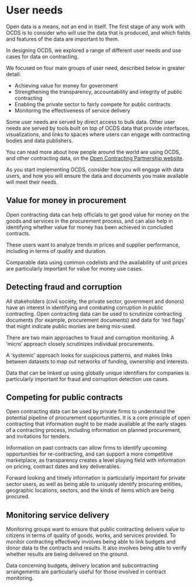 # User needs

Open data is a means, not an end in itself. The first stage of any work with OCDS is to consider who will use the data that is produced, and which fields and features of the data are important to them.

In designing OCDS, we explored a range of different user needs and use cases for data on contracting. 

We focused on four main groups of user need, described below in greater detail:

* Achieving value for money for government
* Strengthening the transparency, accountability and integrity of public contracting
* Enabling the private sector to fairly compete for public contracts
* Monitoring the effectiveness of service delivery

Some user needs are served by direct access to bulk data. Other user needs are served by tools built on top of OCDS data that provide interfaces, visualizations, and links to spaces where users can engage with contracting bodies and data publishers. 

You can read more about how people around the world are using OCDS, and other contracting data, on the [Open Contracting Partnership website](https://www.open-contracting.org).

As you start implementing OCDS, consider how you will engage with data users, and how you will ensure the data and documents you make available will meet their needs. 

## Value for money in procurement

Open contracting data can help officials to get good value for money on the goods and services in the procurement process, and can also help in identifying whether value for money has been achieved in concluded contracts.

These users want to analyze trends in prices and supplier performance, including in terms of quality and duration.

Comparable data using common codelists and the availability of unit prices are particularly important for value for money use cases.

## Detecting fraud and corruption

All stakeholders (civil society, the private sector, government and donors) have an interest in identifying and combating corruption in public contracting. Open contracting data can be used to scrutinize contracting documents (for example, procurement documents) and data for ‘red flags’ that might indicate public monies are being mis-used.

There are two main approaches to fraud and corruption monitoring. A ‘micro’ approach closely scrutinizes individual procurements.

A ‘systemic’ approach looks for suspicious patterns, and makes links between datasets to map out networks of funding, ownership and interests. 

Data that can be linked up using globally unique identifiers for companies is particularly important for fraud and corruption detection use cases.

## Competing for public contracts

Open contracting data can be used by private firms to understand the potential pipeline of procurement opportunities. It is a core principle of open contracting that information ought to be made available at the early stages of a contracting process, including information on planned procurement, and invitations for tenders.

Information on past contracts can allow firms to identify upcoming opportunities for re-contracting, and can support a more competitive marketplace, as transparency creates a level playing field with information on pricing, contract dates and key deliverables. 

Forward looking and timely information is particularly important for private sector users, as well as being able to uniquely identify procuring entities, geographic locations, sectors, and the kinds of items which are being procured. 

## Monitoring service delivery
 
Monitoring groups want to ensure that public contracting delivers value to citizens in terms of quality of goods, works, and services provided. To monitor contracting effectively involves being able to link budgets and donor data to the contracts and results. It also involves being able to verify whether results are being delivered on the ground.

Data concerning budgets, delivery location and subcontracting arrangements are particularly useful for those involved in contract monitoring. 
